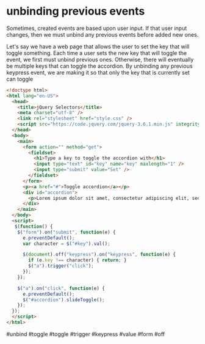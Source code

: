 # unbinding previous events

Sometimes, created events are based upon user input.  If that 
user input changes, then we must unbind any previous events before
added new ones.

Let's say we have a web page that allows the user to set the key
that will toggle something.  Each time a user sets the new key that
will toggle the event, we first must unbind previous ones. 
Otherwise,  there will eventually be multiple keys that can 
toggle the accordion. By unbinding any previous keypress event, 
we are making it so that only the key that is currently set can 
toggle

```html
<!doctype html>
<html lang="en-US">
  <head>
    <title>jQuery Selectors</title>
    <meta charset="utf-8" />
    <link rel="stylesheet" href="style.css" />
    <script src="https://code.jquery.com/jquery-3.6.1.min.js" integrity="sha256-o88AwQnZB+VDvE9tvIXrMQaPlFFSUTR+nldQm1LuPXQ=" crossorigin="anonymous"></script>
  </head>
  <body>
    <main>
      <form action="" method="get">
        <fieldset>
          <h1>Type a key to toggle the accordion with</h1>
          <input type="text" id="key" name="key" maxlength="1" />
          <input type="submit" value="Set" />
        </fieldset>
      </form>
      <p><a href="#">Toggle accordion</a></p>
      <div id="accordion">
        <p>Lorem ipsum dolor sit amet, consectetur adipiscing elit, sed do eiusmod tempor incididunt ut labore et dolore magna aliqua. Ut enim ad minim veniam, quis nostrud exercitation ullamco laboris nisi ut aliquip ex ea commodo consequat. Duis aute irure dolor in reprehenderit in voluptate velit esse cillum dolore eu fugiat nulla pariatur. Excepteur sint occaecat cupidatat non proident, sunt in culpa qui officia deserunt mollit anim id est laborum.</p>
      </div>
    </main>
  </body>
  <script>
   $(function() {
    $("form").on("submit", function(e) {
      e.preventDefault();
      var character = $("#key").val();

      $(document).off("keypress").on("keypress", function(e) {
        if (e.key !== character) { return; }
        $("a").trigger("click");
      });
    });

    $("a").on("click", function(e) {
      e.preventDefault();
      $("#accordion").slideToggle();
    });
  });
  </script>
</html>
```
#unbind #toggle #toggle #trigger #keypress #value #form #off
